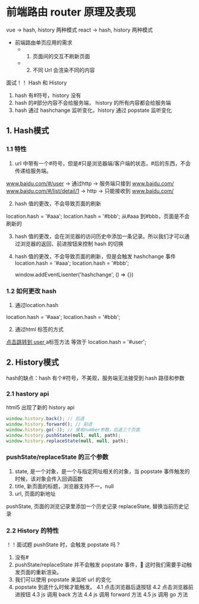 # 前端路由 router 原理及表现

vue -> hash, history 两种模式
react -> hash, history 两种模式

- 前端路由单页应用的需求
  - 1. 页面间的交互不刷新页面
  - 2. 不同 Url 会渲染不同的内容

面试！！
Hash 和 History

1. hash 有#符号，history 没有
2. hash 的#部分内容不会给服务端， history 的所有内容都会给服务端
3. hash 通过 hashchange 监听变化，history 通过 popstate 监听变化

## 1. Hash模式

### 1.1 特性

1. url 中带有一个#符号，但是#只是浏览器端/客户端的状态，#后的东西，不会传递给服务端。

www.baidu.com/#/user -> 通过http -> 服务端只接到 www.baidu.com/
www.baidu.com/#/list/detail/1 -> http -> 只能接收到 www.baidu.com/

2. hash 值的更改，不会导致页面的刷新

location.hash = '#aaa';
location.hash = '#bbb';
从#aaa 到#bbb，页面是不会刷新的

3. hash 值的更改，会在浏览器的访问历史中添加一条记录。所以我们才可以通过浏览器的返回、前进按钮来控制 hash 的切换

4. hash 值的更改，不会导致页面的刷新，但是会触发 hashchange 事件
   location.hash = '#aaa';
   location.hash = '#bbb';

   window.addEventLisenter('hashchange', () => {})

### 1.2 如何更改 hash

1. 通过location.hash

location.hash = '#aaa';
location.hash = '#bbb';

2. 通过html 标签的方式

<a href="#user"> 点击跳转到 user </a>
a标签方法 等效于 location.hash = '#user';



## 2. History模式

hash的缺点：hash 有个#符号，不美观，服务端无法接受到 hash 路径和参数

### 2.1 hastory api

html5 出现了新的 history api

```js
window.history.back(); // 后退
window.history.forward(); // 前进
window.history.go(-3); // 接收number参数，后退三个页面
window.history.pushState(null, null, path);
window.history.replaceState(null, null, path);
```

### pushState/replaceState 的三个参数

1. state, 是一个对象，是一个与指定网址相关的对象，当 popstate 事件触发的时候，该对象会传入回调函数
2. title, 新页面的标题，浏览器支持不一，null
3. url, 页面的新地址

pushState, 页面的浏览记录里添加一个历史记录
replaceState, 替换当前历史记录

### 2.2 History 的特性

！！面试题
pushState 时，会触发 popstate 吗？

1. 没有#
2. pushState/replaceState 并不会触发 popstate 事件， 这时我们需要手动触发页面的重新渲染。
3. 我们可以使用 popstate 来监听 url 的变化
4. popstate 到底什么时候才能触发。
   4.1 点击浏览器后退按钮
   4.2 点击浏览器前进按钮
   4.3 js 调用 back 方法
   4.4 js 调用 forward 方法
   4.5 js 调用 go 方法
